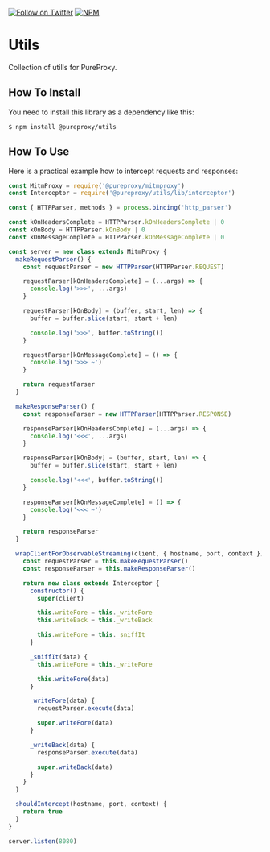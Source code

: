 [![Follow on Twitter](https://img.shields.io/twitter/follow/pdp.svg?logo=twitter)](https://twitter.com/pdp)
[![NPM](https://img.shields.io/npm/v/@pureproxy/utils.svg)](https://www.npmjs.com/package/@pureproxy/utils)

# Utils

Collection of utills for PureProxy.

## How To Install

You need to install this library as a dependency like this:

```
$ npm install @pureproxy/utils
```

## How To Use

Here is a practical example how to intercept requests and responses:

```javascript
const MitmProxy = require('@pureproxy/mitmproxy')
const Interceptor = require('@pureproxy/utils/lib/interceptor')

const { HTTPParser, methods } = process.binding('http_parser')

const kOnHeadersComplete = HTTPParser.kOnHeadersComplete | 0
const kOnBody = HTTPParser.kOnBody | 0
const kOnMessageComplete = HTTPParser.kOnMessageComplete | 0

const server = new class extends MitmProxy {
  makeRequestParser() {
    const requestParser = new HTTPParser(HTTPParser.REQUEST)

    requestParser[kOnHeadersComplete] = (...args) => {
      console.log('>>>', ...args)
    }

    requestParser[kOnBody] = (buffer, start, len) => {
      buffer = buffer.slice(start, start + len)

      console.log('>>>', buffer.toString())
    }

    requestParser[kOnMessageComplete] = () => {
      console.log('>>> ~')
    }

    return requestParser
  }

  makeResponseParser() {
    const responseParser = new HTTPParser(HTTPParser.RESPONSE)

    responseParser[kOnHeadersComplete] = (...args) => {
      console.log('<<<', ...args)
    }

    responseParser[kOnBody] = (buffer, start, len) => {
      buffer = buffer.slice(start, start + len)

      console.log('<<<', buffer.toString())
    }

    responseParser[kOnMessageComplete] = () => {
      console.log('<<< ~')
    }

    return responseParser
  }

  wrapClientForObservableStreaming(client, { hostname, port, context }) {
    const requestParser = this.makeRequestParser()
    const responseParser = this.makeResponseParser()

    return new class extends Interceptor {
      constructor() {
        super(client)

        this.writeFore = this._writeFore
        this.writeBack = this._writeBack

        this.writeFore = this._sniffIt
      }

      _sniffIt(data) {
        this.writeFore = this._writeFore

        this.writeFore(data)
      }

      _writeFore(data) {
        requestParser.execute(data)

        super.writeFore(data)
      }

      _writeBack(data) {
        responseParser.execute(data)

        super.writeBack(data)
      }
    }
  }

  shouldIntercept(hostname, port, context) {
    return true
  }
}

server.listen(8080)
```

